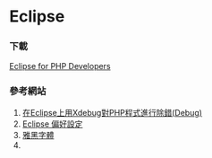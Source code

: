 # Eclipse
### 下載
[Eclipse for PHP Developers](http://www.eclipse.org/downloads/packages/eclipse-php-developers/marsr)

### 參考網站
1. [在Eclipse上用Xdebug對PHP程式進行除錯(Debug)](http://blog.xuite.net/ahdaa/blog1/42927649)
2. [Eclipse 偏好設定](http://j796160836.pixnet.net/blog/post/31387535)
3. [雅黑字體](http://pan.baidu.com/wap/link?uk=2617758444&shareid=2713699767&third=0)
4. 